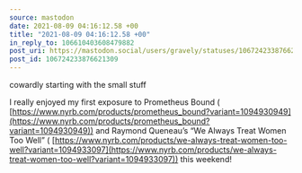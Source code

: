 ```yaml
---
source: mastodon
date: 2021-08-09 04:16:12.58 +00
title: "2021-08-09 04:16:12.58 +00"
in_reply_to: 106610403608479882
post_uri: https://mastodon.social/users/gravely/statuses/106724233876621309
post_id: 106724233876621309
---
```

cowardly starting with the small stuff

I really enjoyed my first exposure to Prometheus Bound ( [https://www.nyrb.com/products/prometheus_bound?variant=1094930949](https://www.nyrb.com/products/prometheus_bound?variant=1094930949)) and Raymond Queneau’s “We Always Treat Women Too Well” ( [https://www.nyrb.com/products/we-always-treat-women-too-well?variant=1094933097](https://www.nyrb.com/products/we-always-treat-women-too-well?variant=1094933097)) this weekend!


